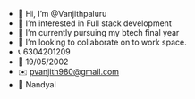 - 👋 Hi, I’m @Vanjithpaluru
- 👀 I’m interested in Full stack development 
- 🌱 I’m currently pursuing my btech final year 
- 💞️ I’m looking to collaborate on to work space.
-  📞 6304201209
-  🎂 19/05/2002
-  ✉️ pvanjith980@gmail.com
-  📍 Nandyal

<!---
Vanjithpaluru/Vanjithpaluru is a ✨ special ✨ repository because its `README.md` (this file) appears on your GitHub profile.
You can click the Preview link to take a look at your changes.
--->

